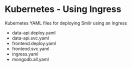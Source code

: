 # Kubernetes - Using Ingress

Kubernetes YAML files for deploying Smilr using an Ingress

- data-api.deploy.yaml
- data-api.svc.yaml
- frontend.deploy.yaml
- frontend.svc.yaml
- ingress.yaml
- mongodb.all.yaml